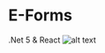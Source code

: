 # E-Forms
.Net 5 &amp; React
![alt text](https://github.com/maciejdarlak/E-Forms/blob/master/E-Forms.Client/MainPage.png)
